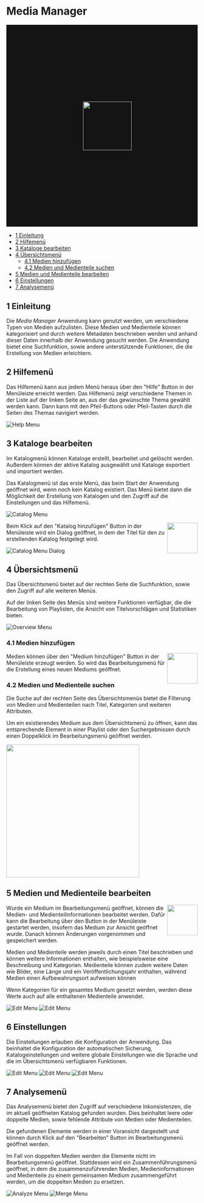 # Media Manager

<div style="background: #141414;" width="100%" height="640px">
  <img style="margin: 40%; padding-right: 64px" src="./styles/app_icon/icon.png" height="128px"/>
</div>

<div style="page-break-after: always;"></div>

- [1 Einleitung](#1-einleitung)
- [2 Hilfemenü](#2-hilfemenü)
- [3 Kataloge bearbeiten](#3-kataloge-bearbeiten)
- [4 Übersichtsmenü](#4-übersichtsmenü)
  - [4.1 Medien hinzufügen](#41-medien-hinzufügen)
  - [4.2 Medien und Medienteile suchen](#42-medien-und-medienteile-suchen)
- [5 Medien und Medienteile bearbeiten](#5-medien-und-medienteile-bearbeiten)
- [6 Einstellungen](#6-einstellungen)
- [7 Analysemenü](#7-analysemenü)

## 1 Einleitung

Die _Media Manager_ Anwendung kann genutzt werden, um verschiedene Typen von Medien aufzulisten. Diese Medien und Medienteile können kategorisiert und durch weitere Metadaten beschrieben werden und anhand dieser Daten innerhalb der Anwendung gesucht werden. Die Anwendung bietet eine Suchfunktion, sowie andere unterstützende Funktionen, die die Erstellung von Medien erleichtern.

## 2 Hilfemenü

Das Hilfemenü kann aus jedem Menü heraus über den "Hilfe" Button in der Menüleiste erreicht werden. Das Hilfemenü zeigt verschiedene Themen in der Liste auf der linken Seite an, aus der das gewünschte Thema gewählt werden kann. Dann kann mit den Pfeil-Buttons oder Pfeil-Tasten durch die Seiten des Themas navigiert werden.

![Help Menu](../HelpImages/HelpMenu.png)

<div style="page-break-after: always;"></div>

## 3 Kataloge bearbeiten

Im Katalogmenü können Kataloge erstellt, bearbeitet und gelöscht werden. Außerdem können der aktive Katalog ausgewählt und Kataloge exportiert und importiert werden.

Das Katalogmenü ist das erste Menü, das beim Start der Anwendung geöffnet wird, wenn noch kein Katalog existiert. Das Menü bietet dann die Möglichkeit der Erstellung von Katalogen und den Zugriff auf die Einstellungen und das Hilfemenü.

![Catalog Menu](../HelpImages/CatalogMenu.png)

<img style="float: right;" src="./styles/editing/add_catalog.png" height="80px" />

Beim Klick auf den "Katalog hinzufügen" Button in der Menüleiste wird ein Dialog geöffnet, in dem der Titel für den zu erstellenden Katalog festgelegt wird.

![Catalog Menu Dialog](../HelpImages/CatalogMenu_Edit.png)

<div style="page-break-after: always;"></div>

## 4 Übersichtsmenü

Das Übersichtsmenü bietet auf der rechten Seite die Suchfunktion, sowie den Zugriff auf alle weiteren Menüs.

Auf der linken Seite des Menüs sind weitere Funktionen verfügbar, die die Bearbeitung von Playlisten, die Ansicht von Titelvorschlägen und Statistiken bieten.

![Overview Menu](../HelpImages/OverviewMenu.png)

### 4.1 Medien hinzufügen

<img style="float: right;" src="./styles/editing/add_medium.png" height="80px" />

Medien können über den "Medium hinzufügen" Button in der Menüleiste erzeugt werden. So wird das Bearbeitungsmenü für die Erstellung eines neuen Mediums geöffnet.

### 4.2 Medien und Medienteile suchen

Die Suche auf der rechten Seite des Übersichtsmenüs bietet die Filterung von Medien und Medienteilen nach Titel, Kategorien und weiteren Attributen.

Um ein existierendes Medium aus dem Übersichtsmenü zu öffnen, kann das entsprechende Element in einer Playlist oder den Suchergebnissen durch einen Doppelklick im Bearbeitungsmenü geöffnet werden.

<img src="../HelpImages/OverviewMenu_Search.png" height="350px" />

<div style="page-break-after: always;"></div>

## 5 Medien und Medienteile bearbeiten

<img style="float: right;" src="./styles/editing/edit_blue.png" height="80px" />

Wurde ein Medium im Bearbeitungsmenü geöffnet, können die Medien- und Medienteilinformationen bearbeitet werden. Dafür kann die Bearbeitung über den Button in der Menüleiste gestartet werden, insofern das Medium zur Ansicht geöffnet wurde. Danach können Änderungen vorgenommen und gespeichert werden.

Medien und Medienteile werden jeweils durch einen Titel beschrieben und können weitere Informationen enthalten, wie beispielsweise eine Beschreibung und Kategorien. Medienteile können zudem weitere Daten wie Bilder, eine Länge und ein Veröffentlichungsjahr enthalten, während Medien einen Aufbewahrungsort aufweisen können

Wenn Kategorien für ein gesamtes Medium gesetzt werden, werden diese Werte auch auf alle enthaltenen Medienteile anwendet.

![Edit Menu](../HelpImages/EditMenu.png)
![Edit Menu](../HelpImages/EditMenu_Part.png)

<div style="page-break-after: always;"></div>

## 6 Einstellungen

Die Einstellungen erlauben die Konfiguration der Anwendung. Das beinhaltet die Konfiguration der automatischen Sicherung, Katalogeinstellungen und weitere globale Einstellungen wie die Sprache und die im Übersichtsmenü verfügbaren Funktionen.

![Edit Menu](../HelpImages/SettingsMenu_Backup.png)
![Edit Menu](../HelpImages/SettingsMenu_Catalog.png)
![Edit Menu](../HelpImages/SettingsMenu_Global.png)

<div style="page-break-after: always;"></div>

## 7 Analysemenü

Das Analysemenü bietet den Zugriff auf verschiedene Inkonsistenzen, die im aktuell geöffneten Katalog gefunden wurden. Dies beinhaltet leere oder doppelte Medien, sowie fehlende Attribute von Medien oder Medienteilen.

Die gefundenen Elemente werden in einer Voransicht dargestellt und können durch Klick auf den "Bearbeiten" Button im Bearbeitungsmenü geöffnet werden.

Im Fall von doppelten Medien werden die Elemente nicht im Bearbeitungsmenü geöffnet. Stattdessen wird ein Zusammenführungsmenü geöffnet, in dem die zusammenzuführenden Medien, Medieninformationen und Medienteile zu einem gemeinsamen Medium zusammengeführt werden, um die doppelten Medien zu ersetzen.

![Analyze Menu](../HelpImages/AnalyzeMenu.png)
![Merge Menu](../HelpImages/AnalyzeMenu_MergeEdit.png)
